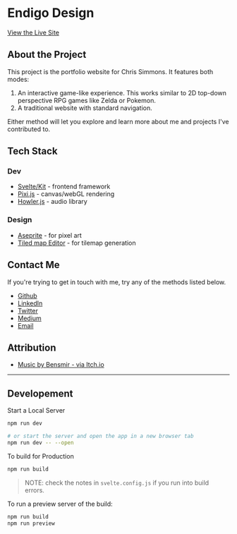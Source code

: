 # Endigo Design

[View the Live Site](https://endigodesign.com/)

## About the Project

This project is the portfolio website for Chris Simmons. It features both modes:

1. An interactive game-like experience. This works similar to 2D top-down perspective RPG games like Zelda or Pokemon.
2. A traditional website with standard navigation.

Either method will let you explore and learn more about me and projects I've contributed to. 

## Tech Stack

### Dev

* [Svelte/Kit](https://kit.svelte.dev/) - frontend framework
* [Pixi.js](https://pixijs.com/) - canvas/webGL rendering
* [Howler.js](https://howlerjs.com/) - audio library

### Design

* [Aseprite](https://www.aseprite.org/) - for pixel art
* [Tiled map Editor](https://www.mapeditor.org/) - for tilemap generation

## Contact Me

If you're trying to get in touch with me, try any of the methods listed below.

* [Github](https://github.com/endigo9740)
* [LinkedIn](https://www.linkedin.com/in/chris-simmons-8a523a23/)
* [Twitter](https://twitter.com/endigodesign)
* [Medium](https://medium.com/@endigo9740)
* [Email](gundamx9740@gmail.com)

## Attribution

* [Music by Bensmir - via Itch.io](https://bensmir.itch.io/lofi-beats-vol1)

---

## Developement

Start a Local Server

```bash
npm run dev

# or start the server and open the app in a new browser tab
npm run dev -- --open
```

To build for Production

```bash
npm run build
```

> NOTE: check the notes in `svelte.config.js` if you run into build errors.

To run a preview server of the build:

```bash
npm run build
npm run preview
```